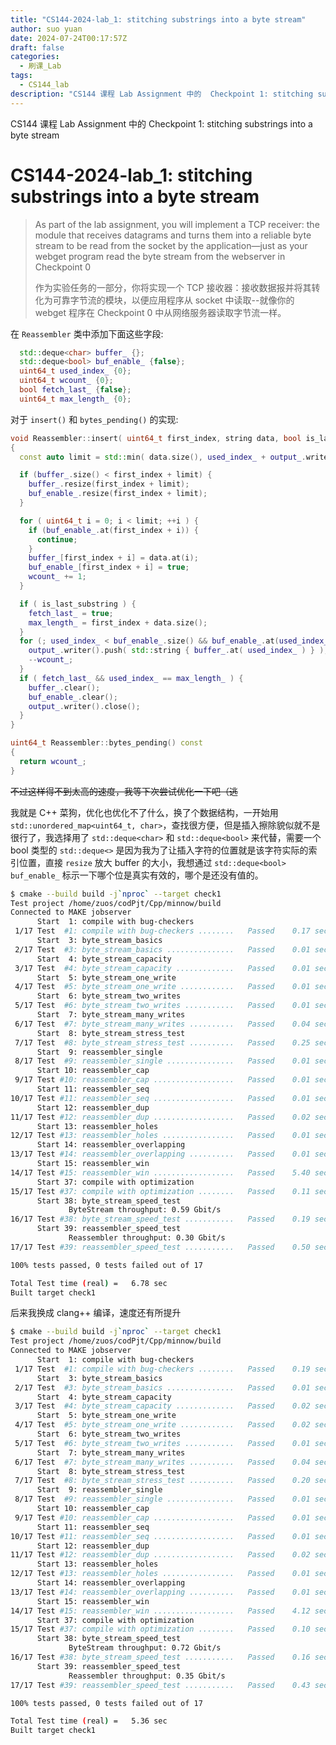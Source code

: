 ```yaml
---
title: "CS144-2024-lab_1: stitching substrings into a byte stream"
author: suo yuan
date: 2024-07-24T00:17:57Z
draft: false
categories:
  - 刷课_Lab
tags:
  - CS144_lab
description: "CS144 课程 Lab Assignment 中的  Checkpoint 1: stitching substrings into a byte stream"
---
```


<!--more-->
CS144 课程 Lab Assignment 中的  Checkpoint 1: stitching substrings into a byte stream
<!--more-->

# CS144-2024-lab_1: stitching substrings into a byte stream

> As part of the lab assignment, you will implement a TCP receiver: the module that receives datagrams and turns them into a reliable byte stream to be read from the socket by the application—just as your webget program read the byte stream from the webserver in Checkpoint 0
>
> 作为实验任务的一部分，你将实现一个 TCP 接收器：接收数据报并将其转化为可靠字节流的模块，以便应用程序从 socket 中读取--就像你的 webget 程序在 Checkpoint 0 中从网络服务器读取字节流一样。

在 `Reassembler` 类中添加下面这些字段:

```cpp
  std::deque<char> buffer_ {};
  std::deque<bool> buf_enable_ {false};
  uint64_t used_index_ {0};
  uint64_t wcount_ {0};
  bool fetch_last_ {false};
  uint64_t max_length_ {0};
```

对于 `insert()` 和 `bytes_pending()` 的实现:

```cpp
void Reassembler::insert( uint64_t first_index, string data, bool is_last_substring )
{
  const auto limit = std::min( data.size(), used_index_ + output_.writer().available_capacity() - first_index );

  if (buffer_.size() < first_index + limit) {
    buffer_.resize(first_index + limit);
    buf_enable_.resize(first_index + limit);
  }

  for ( uint64_t i = 0; i < limit; ++i ) {
    if (buf_enable_.at(first_index + i)) {
      continue;
    }
    buffer_[first_index + i] = data.at(i);
    buf_enable_[first_index + i] = true;
    wcount_ += 1;
  }

  if ( is_last_substring ) {
    fetch_last_ = true;
    max_length_ = first_index + data.size();
  }
  for (; used_index_ < buf_enable_.size() && buf_enable_.at(used_index_); ++used_index_) {
    output_.writer().push( std::string { buffer_.at( used_index_ ) } );
    --wcount_;
  }
  if ( fetch_last_ && used_index_ == max_length_ ) {
    buffer_.clear();
    buf_enable_.clear();
    output_.writer().close();
  }
}

uint64_t Reassembler::bytes_pending() const
{
  return wcount_;
}
```

~~不过这样得不到太高的速度，我等下次尝试优化一下吧（逃~~

我就是 C++ 菜狗，优化也优化不了什么，换了个数据结构，一开始用 `std::unordered_map<uint64_t, char>`，查找很方便，但是插入擦除貌似就不是很行了，我选择用了 `std::deque<char>` 和 `std::deque<bool>` 来代替，需要一个 bool 类型的 `std::deque<>` 是因为我为了让插入字符的位置就是该字符实际的索引位置，直接 `resize` 放大 buffer 的大小，我想通过 `std::deque<bool> buf_enable_` 标示一下哪个位是真实有效的，哪个是还没有值的。

```bash
$ cmake --build build -j`nproc` --target check1
Test project /home/zuos/codPjt/Cpp/minnow/build
Connected to MAKE jobserver
      Start  1: compile with bug-checkers
 1/17 Test  #1: compile with bug-checkers ........   Passed    0.17 sec
      Start  3: byte_stream_basics
 2/17 Test  #3: byte_stream_basics ...............   Passed    0.01 sec
      Start  4: byte_stream_capacity
 3/17 Test  #4: byte_stream_capacity .............   Passed    0.01 sec
      Start  5: byte_stream_one_write
 4/17 Test  #5: byte_stream_one_write ............   Passed    0.01 sec
      Start  6: byte_stream_two_writes
 5/17 Test  #6: byte_stream_two_writes ...........   Passed    0.01 sec
      Start  7: byte_stream_many_writes
 6/17 Test  #7: byte_stream_many_writes ..........   Passed    0.04 sec
      Start  8: byte_stream_stress_test
 7/17 Test  #8: byte_stream_stress_test ..........   Passed    0.25 sec
      Start  9: reassembler_single
 8/17 Test  #9: reassembler_single ...............   Passed    0.01 sec
      Start 10: reassembler_cap
 9/17 Test #10: reassembler_cap ..................   Passed    0.01 sec
      Start 11: reassembler_seq
10/17 Test #11: reassembler_seq ..................   Passed    0.01 sec
      Start 12: reassembler_dup
11/17 Test #12: reassembler_dup ..................   Passed    0.02 sec
      Start 13: reassembler_holes
12/17 Test #13: reassembler_holes ................   Passed    0.01 sec
      Start 14: reassembler_overlapping
13/17 Test #14: reassembler_overlapping ..........   Passed    0.01 sec
      Start 15: reassembler_win
14/17 Test #15: reassembler_win ..................   Passed    5.40 sec
      Start 37: compile with optimization
15/17 Test #37: compile with optimization ........   Passed    0.11 sec
      Start 38: byte_stream_speed_test
             ByteStream throughput: 0.59 Gbit/s
16/17 Test #38: byte_stream_speed_test ...........   Passed    0.19 sec
      Start 39: reassembler_speed_test
             Reassembler throughput: 0.30 Gbit/s
17/17 Test #39: reassembler_speed_test ...........   Passed    0.50 sec

100% tests passed, 0 tests failed out of 17

Total Test time (real) =   6.78 sec
Built target check1
```

后来我换成 clang++ 编译，速度还有所提升

```bash
$ cmake --build build -j`nproc` --target check1
Test project /home/zuos/codPjt/Cpp/minnow/build
Connected to MAKE jobserver
      Start  1: compile with bug-checkers
 1/17 Test  #1: compile with bug-checkers ........   Passed    0.19 sec
      Start  3: byte_stream_basics
 2/17 Test  #3: byte_stream_basics ...............   Passed    0.01 sec
      Start  4: byte_stream_capacity
 3/17 Test  #4: byte_stream_capacity .............   Passed    0.02 sec
      Start  5: byte_stream_one_write
 4/17 Test  #5: byte_stream_one_write ............   Passed    0.02 sec
      Start  6: byte_stream_two_writes
 5/17 Test  #6: byte_stream_two_writes ...........   Passed    0.01 sec
      Start  7: byte_stream_many_writes
 6/17 Test  #7: byte_stream_many_writes ..........   Passed    0.04 sec
      Start  8: byte_stream_stress_test
 7/17 Test  #8: byte_stream_stress_test ..........   Passed    0.20 sec
      Start  9: reassembler_single
 8/17 Test  #9: reassembler_single ...............   Passed    0.01 sec
      Start 10: reassembler_cap
 9/17 Test #10: reassembler_cap ..................   Passed    0.01 sec
      Start 11: reassembler_seq
10/17 Test #11: reassembler_seq ..................   Passed    0.01 sec
      Start 12: reassembler_dup
11/17 Test #12: reassembler_dup ..................   Passed    0.02 sec
      Start 13: reassembler_holes
12/17 Test #13: reassembler_holes ................   Passed    0.01 sec
      Start 14: reassembler_overlapping
13/17 Test #14: reassembler_overlapping ..........   Passed    0.01 sec
      Start 15: reassembler_win
14/17 Test #15: reassembler_win ..................   Passed    4.12 sec
      Start 37: compile with optimization
15/17 Test #37: compile with optimization ........   Passed    0.10 sec
      Start 38: byte_stream_speed_test
             ByteStream throughput: 0.72 Gbit/s
16/17 Test #38: byte_stream_speed_test ...........   Passed    0.16 sec
      Start 39: reassembler_speed_test
             Reassembler throughput: 0.35 Gbit/s
17/17 Test #39: reassembler_speed_test ...........   Passed    0.43 sec

100% tests passed, 0 tests failed out of 17

Total Test time (real) =   5.36 sec
Built target check1
```
